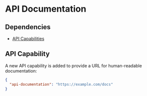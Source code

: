 # API Documentation

## Dependencies

* [API Capabilities](./2001-api-capabilities.md)

## API Capability

A new API capability is added to provide a URL for human-readable documentation:

```json
{
  "api-documentation": "https://example.com/docs"
}
```
